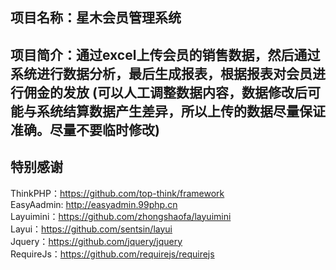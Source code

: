 ## 项目名称：星木会员管理系统
## 项目简介：通过excel上传会员的销售数据，然后通过系统进行数据分析，最后生成报表，根据报表对会员进行佣金的发放 (可以人工调整数据内容，数据修改后可能与系统结算数据产生差异，所以上传的数据尽量保证准确。尽量不要临时修改)
## 特别感谢
ThinkPHP：https://github.com/top-think/framework <br/>
EasyAadmin: http://easyadmin.99php.cn <br/>
Layuimini：https://github.com/zhongshaofa/layuimini <br/>
Layui：https://github.com/sentsin/layui <br/>
Jquery：https://github.com/jquery/jquery <br/>
RequireJs：https://github.com/requirejs/requirejs <br/>